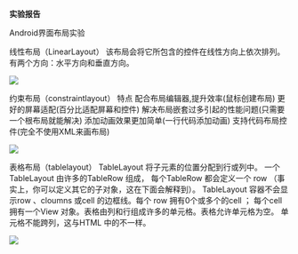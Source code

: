 **实验报告**	

Android界面布局实验

线性布局（LinearLayout）
	该布局会将它所包含的控件在线性方向上依次排列。
	有两个方向：水平方向和垂直方向。


![](http://m.qpic.cn/psc?/V13Hk9Np1AfI6x/ruAMsa53pVQWN7FLK88i5goJG7oxi*NA9OADezKHsFWd0rpKyXDSvhXuUgSD9HdqP9CsEsL6wCMyrGBjzpaKywhwgV1eS.yOShpjy5ykLnE!/mnull&bo=1gJeAdYCXgEDCSw!&rf=photolist&t=5)


约束布局（constraintlayout）
        特点
   	配合布局编辑器,提升效率(鼠标创建布局)
    	更好的屏幕适配(百分比适配屏幕和控件)
    	解决布局嵌套过多引起的性能问题(只需要一个根布局就能解决)
    	添加动画效果更加简单(一行代码添加动画)
    	支持代码布局控件(完全不使用XML来画布局)


![](http://m.qpic.cn/psc?/V13Hk9Np1AfI6x/ruAMsa53pVQWN7FLK88i5vVsZ0HFWYML5ULmdKNnC9o1Tr6c6dhgysI5xeyQC7AL.DOnRZmqsyI09GZi4DEV*MD4qEuQcbfm3qn8Sxorrp0!/mnull&bo=FwHyARcB8gEDCSw!&rf=photolist&t=5)

表格布局（tablelayout）
	TableLayout 将子元素的位置分配到行或列中。
	一个TableLayout 由许多的TableRow 组成，
	每个TableRow 都会定义一个 row （事实上，你可以定义其它的子对象，这在下面会解释到）。
	TableLayout 容器不会显示row 、cloumns 或cell 的边框线。每个 row 拥有0个或多个的cell ；
	每个cell 拥有一个View 对象。表格由列和行组成许多的单元格。表格允许单元格为空。
	单元格不能跨列，这与HTML 中的不一样。


![](http://m.qpic.cn/psc?/V13Hk9Np1AfI6x/ruAMsa53pVQWN7FLK88i5h.ktHAZ4HWovp*Aj0aZKCe3b40zkO6o03fsSw99daZLeu6Wg91wDlDU*SBNMmOXeYoA3Hx.jrvnXz75GDfLqoI!/mnull&bo=ZwFPAgAAAAADBwk!&rf=photolist&t=5)

